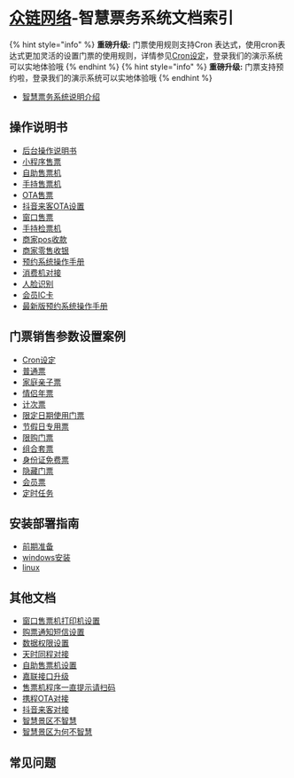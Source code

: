 # [众链网络](https://www.zl771.cn)-智慧票务系统文档索引


{% hint style="info" %}
**重磅升级:** 门票使用规则支持Cron 表达式，使用cron表达式更加灵活的设置门票的使用规则，详情参见[Cron设定](ticket-settings/cron-piao.md)，登录我们的演示系统可以实地体验哦
{% endhint %}
{% hint style="info" %}
**重磅升级:** 门票支持预约啦，登录我们的演示系统可以实地体验哦
{% endhint %}

* [智慧票务系统说明介绍](README.md)

## 操作说明书 <a href="#guide" id="guide"></a>

* [后台操作说明书](zh-cn/guide/backend.md)
* [小程序售票](zh-cn/guide/microprogram.md)
* [自助售票机](zh-cn/guide/ssm.md)
* [手持售票机](zh-cn/guide/pos-saler.md)
* [OTA售票](zh-cn/guide/ota-saler.md)
* [抖音来客OTA设置](zh-cn/guide/douyin-ota.md)
* [窗口售票](zh-cn/guide/window-saler.md)
* [手持检票机](zh-cn/guide/pos-checker.md)
* [商家pos收款](zh-cn/guide/shop-pos.md)
* [商家零售收银](zh-cn/guide/shop-saler.md)
* [预约系统操作手册](zh-cn/guide/Booking.md)
* [消费机对接](zh-cn/guide/eastriver.md)
* [人脸识别](zh-cn/guide/facecheck.md)
* [会员IC卡](zh-cn/guide/member-ic.md)
* [最新版预约系统操作手册](zh-cn/others/bookings.md)

## 门票销售参数设置案例 <a href="#ticket-settings" id="ticket-settings"></a>

* [Cron设定](zh-cn/ticket-settings/cron-piao.md)
* [普通票](zh-cn/ticket-settings/pu-tong-piao.md)
* [家庭亲子票](zh-cn/ticket-settings/jia-ting-piao.md)
* [情侣年票](zh-cn/ticket-settings/qing-lv-piao.md)
* [计次票](zh-cn/ticket-settings/ji-ci-piao.md)
* [限定日期使用门票](zh-cn/ticket-settings/xian-ding-ri-qi-piao.md)
* [节假日专用票](zh-cn/ticket-settings/jie-jia-ri-piao.md)
* [限购门票](zh-cn/ticket-settings/xian-gou-piao.md)
* [组合套票](zh-cn/ticket-settings/tao-piao.md)
* [身份证免费票](zh-cn/ticket-settings/freeticket.md)
* [隐藏门票](zh-cn/ticket-settings/hideticket.md)
* [会员票](zh-cn/ticket-settings/members.md)
* [定时任务](zh-cn/ticket-settings/tasks.md)

## 安装部署指南 <a href="#install" id="install"></a>

* [前期准备](zh-cn/others/prepare.md)
* [windows安装](zh-cn/install/windows.md)
* [linux](zh-cn/install/linux.md)

## 其他文档

* [窗口售票机打印机设置](zh-cn/others/printsetting.md)
* [购票通知短信设置](zh-cn/others/smssettings.md)
* [数据权限设置](zh-cn/others/dataprivilege.md)
* [天时同程对接](zh-cn/others/tianshitongcheng.md)
* [自助售票机设置](zh-cn/others/ssmsetting.md)
* [嘉联接口升级](zh-cn/others/jialian.md)
* [售票机程序一直提示请扫码](zh-cn/others/售票机程序一直提示请扫码.md)
* [携程OTA对接](zh-cn/others/ctrip.md)
* [抖音来客对接](zh-cn/others/douyinlaige.md)
* [智慧景区不智慧](zh-cn/others/智慧景区不智慧.md)
* [智慧景区为何不智慧](zh-cn/others/智慧景区为何不智慧.md)

## 常见问题
